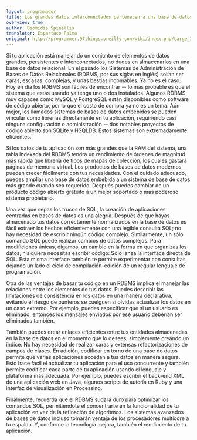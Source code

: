 ```yaml
---
layout: programador
title: Los grandes datos interconectados pertenecen a una base de datos
overview: true
author: Diomidis Spinellis
translator: Espartaco Palma
original: http://programmer.97things.oreilly.com/wiki/index.php/Large_Interconnected_Data_Belongs_to_a_Database
---
```


Si tu aplicación está manejando un conjunto de elementos de datos grandes, persistentes e intenconectados, no dudes en almacenarlos en una base de datos relacional. En el pasado los Sistemas de Administración de Bases de Datos Relacionales (RDBMS, por sus siglas en inglés) solían ser caras, escasas, complejas, y unas bestias indomables. Ya no es el caso. Hoy en día los RDBMS son fáciles de encontrar -- lo más probable es que el sistema que estás usando ya tenga uno o dos instalados. Algunos RDBMS muy capaces como MySQL y PostgreSQL están disponibles como software de código abierto, por lo que el costo de compra ya no es un tema. Aún mejor, los llamados sistemas de bases de datos embebidos se pueden vincular como librerías directamente en tu aplicación, requiriendo casi ninguna configuración o administración -- dos notables proyectos de código abierto son SQLite y HSQLDB. Estos sistemas son extremadamente eficientes.

Si los datos de tu aplicación son más grandes que la RAM del sistema, una tabla indexada del RBDMS tendrá un rendimiento de órdenes de magnitud más rápida que librería de tipos de mapas de colección, los cuales gastará páginas de memoria virtual. Los productos de bases de datos modernos pueden crecer fácilmente con tus necesidades. Con el cuidado adecuado, puedes ampliar una base de datos embebida a un sistema de base de datos más grande cuando sea requerido. Después puedes cambiar de un producto código abierto gratuito a un mejor soportado o más poderoso sistema propietario.

Una vez que sepas los trucos de SQL, la creación de aplicaciones centradas en bases de datos es una alegría. Después de que hayas almacenado tus datos correctamente normalizados en la base de datos es fácil extraer los hechos eficientemente con una legible consulta SQL; no hay necesidad de escribir ningún código complejo. Similarmente, un sólo comando SQL puede realizar cambios de datos complejos. Para modificiones únicas, digamos, un cambio en la forma en que organizas los datos, nisiquiera necesitas escribir código: Sólo lanza la interface directa de SQL. Esta misma interface también te permite experimentar con consultas, dejando un lado el ciclo de compilación-edición de un regular lenguaje de programación.

Otra de las ventajas de basar tu código en un RDBMS implica el manejar las relaciones entre los elementos de tus datos. Puedes describir las limitaciones de consistencia en los datos en una manera declarativa, evitando el riesgo de punteros se cuelguen si olvidas actualizar los datos en un caso extremo. Por ejemplo, puedes especificar que si un usuario es eliminado, entonces los mensajes enviados por ese usuario deberían ser eliminados también.

También puedes crear enlaces eficientes entre tus entidades almacenadas en la base de datos en el momento que lo desees, simplemente creando un índice. No hay necesidad de realizar caras y extensas refactorizaciones de campos de clases. En adición, codificar en torno de una base de datos permite que varias aplicaciones accedan a tus datos en manera segura. Esto hace fácil el actualizar tu aplicación para el uso concurrente y también permite codificar cada parte de tu aplicación usando el lenguaje y plataforma más adecuada. Por ejemplo, puedes escribir el back-end XML de una aplicación web en Java, algunos scripts de autoría en Ruby y una interfaz de visualización en Processing.

Finalmente, recuerda que el RDBMS sudará duro para optimizar los comandos SQL, permitiendote el concentrarte en la funcionalidad de tu aplicación en vez de la refinación de algoritmos. Los sistemas avanzados de bases de datos incluso tomarán ventaja de los procesadores multicore a tu espalda. Y, conforme la tecnología mejora, también el rendimiento de tu aplicación.

